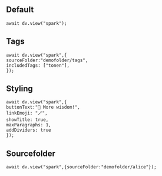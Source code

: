 ## Default
```dataviewjs
await dv.view("spark");
```

## Tags
```dataviewjs
await dv.view("spark",{
sourceFolder:"demofolder/tags",
includedTags: ["tonen"],
});
```
## Styling
```dataviewjs
await dv.view("spark",{
buttonText:"🌟 More wisdom!",
linkEmoji: "🪄",
showTitle: true,
maxParagraphs: 1,
addDividers: true
});
```

## Sourcefolder
```dataviewjs
await dv.view("spark",{sourceFolder:"demofolder/alice"});
```
